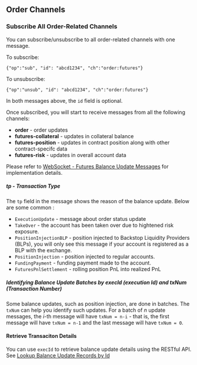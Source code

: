 ## Order Channels

### Subscribe All Order-Related Channels 

You can subscribe/unsubscribe to all order-related channels with one message.

To subscribe: 

`{"op":"sub", "id": "abcd1234", "ch":"order:futures"}`

To unsubscribe:

`{"op":"unsub", "id": "abcd1234", "ch":"order:futures"}`

In both messages above, the `id` field is optional.


Once subscribed, you will start to receive messages from all the following channels:

* **order** - order updates 
* **futures-collateral** - updates in collateral balance 
* **futures-position** - updates in contract position along with other contract-specifc data 
* **futures-risk** - updates in overall account data

Please refer to [WebSocket - Futures Balance Update Messages](https://github.com/bithumbfutures/bithumb-futures-api-doc/blob/master/misc/doc-balance-update-messages.md) for implementation details.

##### tp - Transaction Type

The `tp` field in the message shows the reason of the balance update. Below are some common :

* `ExecutionUpdate` - message about order status update
* `TakeOver` - the account has been taken over due to hightened risk exposure.
* `PositionInjectionBLP` - position injected to Backstop Liquidity Providers (BLPs), you will only see this message if your account is registered as a BLP with the exchange.
* `PositionInjection` - position injected to regular accounts. 
* `FundingPayment` - funding payment made to the account.
* `FuturesPnlSettlement` - rolling position PnL into realized PnL

##### Identifying Balance Update Batches by execId (execution Id) and txNum (Transaction Number)

Some balance updates, such as position injection, are done in batches. The `txNum` can help you identify such updates. For a batch of *n* update messages, the *i*-th message
will have `txNum = n-i` - that is, the first message will have `txNum = n-1` and the last message will have `txNum = 0`. 

#### Retrieve Transaciton Details 

You can use `execId` to retrieve balance update details using the RESTful API. See [Lookup Balance Update Records by Id](#lookup-balance-update-records-by-id)
